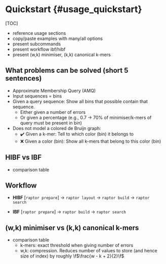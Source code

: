 # Quickstart {#usage_quickstart}

[TOC]

* reference usage sections
* copy/paste examples with many/all options
* present subcommands
* present workflow ibf/hibf
* present (w,k) minimiser, (k,k) canonical k-mers

## What problems can be solved (short 5 sentences)

* Approximate Membership Query (AMQ)
* Input sequences = bins
* Given a query sequence: Show all bins that possible contain that sequence.
  * Either given a number of errors
  * Or given a percentage (e.g., 0.7 -> 70% of minimiser/k-mers of query must be present in bin)
* Does not model a colored de Bruijn graph:
  * ✔️ Given a k-mer: Tell to which color (bin) it belongs to
  * ❌ Given a color (bin): Show all k-mers that belong to this color (bin)

## HIBF vs IBF

* comparison table

## Workflow

<div class="tabbed">

- <b class="tab-title">HIBF</b>
[`raptor prepare`] -> `raptor layout` -> `raptor build` -> `raptor search`

- <b class="tab-title">IBF</b>
[`raptor prepare`] -> `raptor build` -> `raptor search`

</div>

## (w,k) minimiser vs (k,k) canonical k-mers

* comparison table
  * k-mers: exact threshold when giving number of errors
  * w,k: compression. Reduces number of values to store (and hence size of index) by roughly \f$\frac{w - k + 2}{2}\f$
